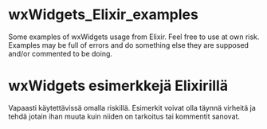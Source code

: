 # wxWidgets_Elixir_examples
Some examples of wxWidgets usage from Elixir.
Feel free to use at own risk. Examples may be full of errors and do something else they are supposed and/or commented to be doing.

# wxWidgets esimerkkejä Elixirillä

Vapaasti käytettävissä omalla riskillä. Esimerkit voivat olla täynnä virheitä ja tehdä jotain ihan muuta kuin niiden on tarkoitus tai kommentit sanovat.
